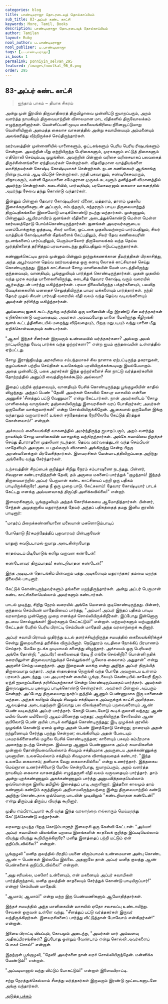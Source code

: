 ```yaml
---
categories: blog
title: பாண்டியராஜா தொடரடைவுத் தொல்காப்பியம்
sub_title: 83-அப்பர் கண்ட காட்சி
keywords: More, Tamil, Books
description: பாண்டியராஜா தொடரடைவுத் தொல்காப்பியம்
author: Tamilan
layout: Ruby
nool_author: ப.பாண்டியராஜா
nool_publiser: ப.பாண்டியராஜா
tags: [ப.பாண்டியராஜா]
is_book: 1
permalink: ponniyin_selvan_295
featured: /images/noolkal_96_6.png
order: 295
---
```



## 83-அப்பர் கண்ட காட்சி

> ஐந்தாம் பாகம் ~ தியாக சிகரம்

அன்று முன் இரவில் திருவாதிரைத் திருவிழாவை முன்னிட்டு ஐயாறப்பரும், அறம் வளர்த்த நாயகியும் திருவையாற்றின் விசாலமான மாட வீதிகளில் திருவோலக்கம் எழுந்தருளினார்கள். வெள்ளிப்பனி மூடிய கைலையங்கிரியை நினைவூட்டுமாறு வெள்ளியினால் அமைத்த கைலாச வாகனத்தில் அன்று சுவாமியையும் அம்மனையும் அலங்கரித்து வீற்றிருக்கச் செய்திருந்தார்கள்.

ஊர்வலத்தின் முன்னணியில் யானைகளும், ஒட்டகங்களும் பெரிய பெரிய ரிஷபங்களும் சென்றன. அவற்றின் மீது ஏற்றியிருந்த பேரிகைகளும், முரசுகளும் எட்டுத் திசைகளும் எதிரொலி செய்யும்படி முழங்கின. அவற்றின் பின்னால் வரிசை வரிசையாகப் பலவகைத் திருச்சின்னங்களை ஏந்தியவர்கள் சென்றார்கள். விதவிதமான வாத்தியங்களை வாசித்தவர்கள் கோஷ்டி கோஷ்டியாகச் சென்றார்கள். நடன கணிகையர் ஆங்காங்கு நின்று நடனம் ஆடி விட்டுச் சென்றார்கள். நந்தி பகவானும், சண்டிகேசுவரரும், விநாயகரும், வள்ளி தேவயானை சமேதரான முருகக் கடவுளும் தனித்தனி விமானத்தில் அமர்ந்து சென்றார்கள். கடைசியில், பார்வதியும், பரமேசுவரனும் கைலாச வாகனத்தில் அமர்ந்து சேவை தந்து கொண்டு வந்தார்கள்.

இன்னும் பின்னால் தேவார கோஷ்டியினர் வீணை, மத்தளம், தாளம் முதலிய இசைக்கருவிகளுடன் அப்பரும், சம்பந்தரும், சுந்தரரும் பாடிய திருவையாற்றுத் திருப்பதிகங்களை இசையோடு பாடிக்கொண்டு நடந்து வந்தார்கள். முன்னாலும், பின்னாலும் ஆயிரமாயிரம் ஜனங்கள் வீதிகளை அடைத்துக்கொண்டு மெள்ள மெள்ள ஊர்வலத்தோடு போய்க்கொண்டிருந்தார்கள். ஜனங்கள் அவரவர்களுடைய மனப்போக்குக்கு ஒத்தபடி, சிலர் யானை, ஒட்டகை முதலியவற்றைப் பார்ப்பதிலும், சிலர் வாத்தியக் கோஷ்டிகளின் கீதங்களைக் கேட்பதிலும், சிலர் தேவ கணிகையரின் நடனங்களைப் பார்ப்பதிலும், பெரும்பாலோர் திருவோலக்கம் வந்த தெய்வ மூர்த்திகளைத் தரிசித்துப் பரவசமடைந்து துதிப்பதிலும் ஈடுபட்டிருந்தார்கள்.

கண்ணுக்கெட்டிய தூரம் முன்னும் பின்னும் நூற்றுக்கணக்கான தீவர்த்திகள் பிரகாசித்து, அந்த அபூர்வமான தெய்வ ஊர்வலத்தை ஒரு கனவு லோகக் காட்சியாகச் செய்து கொண்டிருந்தது. இந்தக் காட்சியைச் சோழ மாளிகையின் மேன் மாடத்திலிருந்து குந்தவையும், வானதியும், பூங்குழலியும் பார்த்துக் கொண்டிருந்தார்கள். முதன் முதலில் வந்த முரசு சுமந்த யானைகளிலிருந்து, கடைசித் தேவார கோஷ்டி வரும் வரையில் ஆர்வத்துடன் பார்த்து மகிழ்ந்தார்கள். பரவச நிலையிலிருந்த பக்தர்களையும், பலவித வேடிக்கைகளில் மனதைச் செலுத்தியிருந்த பாமர மக்களையும் பார்த்தார்கள். நந்தி தேவர் முதல் சிவன் பார்வதி வரையில் வீதி வலம் வந்த தெய்வ வடிவங்களையும் அவர்கள் தரிசித்து மகிழ்ந்தார்கள்.

அவ்வளவு ஜனக் கூட்டத்துக்கு மத்தியில் ஒரு யானையின் மீது இரண்டு சீன வர்த்தகர்கள் ஏறிக்கொண்டு வருவதையும், அவர்கள் அவ்வப்போது யானை மேலிருந்து கீழிறங்கி ஜனக் கூட்டத்தினிடையில் மறைந்து விடுவதையும், பிறகு மறுபடியும் வந்து யானை மீது ஏறிக்கொள்வதையும் கண்டார்கள்.

"ஆகா! இந்தச் சீனர்கள் இருவரும் உண்மையில் வர்த்தகர்களா? அல்லது அயல் நாட்டிலிருந்து வேவு பார்க்க வந்த ஒற்றர்களா?" என்ற ஐயம் குந்தவையின் உள்ளத்தில் ஏற்பட்டது.

சோழ இராஜ்ஜியத்து அரசுரிமை சம்பந்தமாகச் சில நாளாக ஏற்பட்டிருந்த தகராறுகள், குழப்பங்கள் பற்றிய செய்திகள் உலகெங்கும் பரவியிருக்கக்கூடியது இயல்பேயாகும். அதை முன்னிட்டு, பகை அரசர்கள் இந்த ஒற்றர்களைச் சீன நாட்டு வர்த்தகர்களின் தோற்றத்தில் அனுப்பி வைத்திருக்கக்கூடும் அல்லவா?

இதைப் பற்றிக் குந்தவையும், வானதியும் பேசிக் கொண்டிருந்தது பூங்குழலியின் காதில் விழுந்தது. அந்தப் பெண் "தேவி! அவர்கள் கோவில் கோபுர வாசலில் என்னை அணுகிச் 'சீனத்துப் பட்டு வேணுமா?' என்று கேட்டார்கள். நான் அவர்களிடம் 'சோழ மாளிகைக்கு வாருங்கள்; தஞ்சையிலிருந்து இளவரசிகள் வரப் போகிறார்கள்; அவர்கள் ஒருவேளை வாங்குவார்கள்!' என்று சொல்லியிருக்கிறேன். ஆகையால் ஒருவேளை இங்கு வந்தாலும் வருவார்கள்! உங்கள் சந்தேகத்தை நேரிலேயே கேட்டுத் தீர்த்துக் கொள்ளலாம்!" என்றாள்.

அச்சமயம் கைலையங்கிரி வாகனத்தில் அமர்ந்திருந்த ஐயாறப்பரும், அறம் வளர்த்த நாயகியும் சோழ மாளிகையின் வாசலுக்கு வந்திருந்தார்கள். அங்கே சுவாமியை நிறுத்தச் செய்து தீபாராதனை முதலியன நடந்தன. தெய்வ ஊர்வலத்துடன் வந்த செம்பியன் மாதேவியும் அவருடைய புதல்வரும் விமானம் அங்கிருந்து சென்ற பிறகு அரண்மனைக்குள் பிரவேசித்தார்கள். இளவரசிகள் மேன்மாடத்திலிருப்பதை அறிந்து அங்கேயே வந்து சேர்ந்தார்கள்.

உற்சவத்தின் சிறப்பைக் குறித்துச் சிறிது நேரம் சம்பாஷணை நடந்தது. பின்னர், சிவஞான கண்டராதித்தரின் தேவி, தம் அருமை மகனைப் பார்த்துக் "குழந்தாய்! இந்தத் திருவையாற்றில் அப்பர் பெருமான் கண்ட காட்சியைப் பற்றி ஒரு பதிகம் பாடியிருக்கிறாரே! அதை நீ ஒரு முறை பாடு. கேட்கலாம்! தேவார கோஷ்டியார் பாடக் கேட்டது எனக்கு அவ்வளவாகத் திருப்தி அளிக்கவில்லை!" என்றார்.

இளவரசிகளும், பூங்குழலியும் அந்தக் கோரிக்கையை ஆமோதித்தார்கள். பின்னர், சேந்தன் அமுதனாகிய மதுராந்தகத் தேவர் அந்தப் பதிகத்தைத் தமது இனிய குரலில் பாடினார்:

"மாதர்ப் பிறைக்கண்ணியானை மலையான் மகளொடும்பாடிப்

போதொடு நீர்சுமந்தேத்திப் புகுவாரவர் பின்புகுவேன்

யாதுஞ் சுவடுபடாமல் ஐயாறு அடைகின்றபோது

காதல்மடப் பிடியோடுங் களிறு வருவன கண்டேன்!

கண்டேனவர் திருப்பாதம்! கண்டறியாதன கண்டேன்!"

இந்த அடியுடன் தொடங்கிப் பின்வரும் பத்து அடிகளையும் மதுராந்தகர் தம்மை மறந்த நிலையில் பாடினார்.

கேட்டுக் கொண்டிருந்தவர்களும் தங்களை மறந்திருந்தார்கள். அன்று அப்பர் பெருமான் கண்ட காட்சிகளையெல்லாம் அவர்களும் கண்டார்கள்.

பாடல் முடிந்து, சிறிது நேரம் வரையில் அங்கே மௌனம் குடிகொண்டிருந்தது. பின்னர், குந்தவை செம்பியன் மாதேவியைப் பார்த்து, "அம்மா! அப்பர் இந்தப் பதிகம் பாடிய வரலாற்றை முன்னொரு முறை எனக்குச் சொல்லியிருக்கிறீர்கள். இப்போது இன்னொரு தடவை சொல்லுங்கள்! இவர்களும் கேட்கட்டும்!" என்றாள். மற்றவர்களும் வற்புறுத்திக் கேட்டதன் பேரில் பெரிய பிராட்டி செம்பியன் மாதேவி அந்த வரலாற்றைக் கூறினார்.

அப்பர் சுவாமி பிராயம் முதிர்ந்து உடல் தளர்ச்சியுற்றிருந்த சமயத்தில் கைலையங்கிரிக்குச் சென்று இறைவனைத் தரிசிக்க விரும்பினார். நெடுதூரம் வடதிசை நோக்கிப் பிரயாணம் செய்தார். மேலே நடக்க முடியாமல் களைத்து விழுந்தார். அச்சமயம் ஒரு பெரியவர் அங்கே தோன்றி, "அப்பரே! கைலையைத் தேடி நீ எங்கே செல்கிறீர்? பொன்னி நதிக் கரையிலுள்ள திருவையாற்றுக்குச் செல்லுங்கள்! பூலோக கைலாசம் அதுதான்" என்று அருளிச் செய்து மறைந்தார். அது இறைவன் வாக்கு என்று அறிந்த அப்பர் திரும்பித் திருவையாறு வந்தார். அந்த ஸ்தலத்தை நெருங்கி வந்த போதே அவருடைய உள்ளம் பரவசம் அடைந்தது. பல அடியார்கள் கையில் பூங்குடலையும் கெண்டியில் காவேரி நீரும் ஏந்தி ஐயாறப்பனைத் தரிசிப்பதற்காகச் சென்று கொண்டிருப்பதைப் பார்த்தார். அவர்கள் இறைவனுடைய புகழைப் பாடிக்கொண்டு சென்றார்கள். அவர்கள் பின்னால் அப்பரும் சென்றார். அப்போது திருவையாறு நகர்ப்புறத்தில் ஆணும் பெண்ணுமாக இரு யானைகள் வந்தன. அந்தக் களிறும் பிடியும் சிவமும் சக்தியுமாக அப்பருக்குக் காட்சி அளித்தன. ஆலயத்தை அடைவதற்குள் இவ்வாறு பல விலங்குகளையும் பறவைகளையும் ஆண் பெண் வடிவத்தில் அப்பர் பார்த்தார். கோழி பெடையோடு கூடிக் குலாவி வந்தது; ஆண் மயில் பெண் மயிலோடு ஆடிப் பிணைந்து வந்தது; அருகிலிருந்த சோலையில் ஆண் குயிலோடு பெண் குயில் பாடிக் களித்துக் கொண்டிருந்தது; இடி முழக்கக் குரலில் முழங்கிக் கொண்டு ஏனம் ஒன்று அதன் பெண் இனத்தோடு சென்றது; நாரையும் அதன் நற்றுணையும் சேர்ந்து பறந்து சென்றன; பைங்கிளியும் அதன் பேடையும் பசுமரக்கிளைகளில் மழலை பேசிக் கொண்டிருந்தன; காளையும் பசுவும் கம்பீரமாக அசைந்து நடந்து சென்றன. இவ்வாறு ஆணும் பெண்ணுமாக அப்பர் சுவாமிகளின் முன்னால் தோன்றியவையெல்லாம் சிவமும் சக்தியுமாக அவருடைய அகக்கண்ணுக்கு புலனாயின. உலகமெல்லாம் சக்தியும் சிவமுமாக விளங்குவதைக் கண்டார். "இந்த உலகமே கைலாசம்; தனியாக வேறு கைலாசமில்லை" என்று உணர்ந்தார். இத்தகைய மெய்ஞான உணர்ச்சியோடு மேலே சென்றபோது, ஐயாறப்பரும், அறம் வளர்த்த நாயகியும் கைலாச வாகனத்தில் எழுந்தருளி வீதி வலம் வருவதையும் பார்த்தார். தாம் அன்று புறக்கண்ணாலும் அகக்கண்ணாலும் பார்த்து அனுபவித்ததையெல்லாம் ஒவ்வொன்றாக இனிய தமிழில் இசைத்துப் பாடி அருளினார். இத்தனை காலமும் தாம் கண்ணால் கண்டும் கருத்தினால் அறியாமலிருந்தவற்றை இன்று திருவையாற்றில் கண்டு
அறிந்து கொண்டதாக ஒவ்வொரு பாடலின் முடிவிலும் "கண்டறியாதன கண்டேன்!" என்று திரும்பத் திரும்ப வியந்து கூறினார்.

முதிய எம்பிராட்டியார் கூறி வந்த இந்த வரலாற்றை எல்லாரும் மெய்மறந்து கேட்டுக்கொண்டு வந்தார்கள்.

வரலாறு முடிந்த பிறகு கொடும்பாளூர் இளவரசி ஒரு கேள்வி கேட்டாள்: "அம்மா! அப்பர் சுவாமிகள் விலங்கின பறவை இனங்களின் காதலைக் குறித்து இப்படியெல்லாம் வியந்து வியந்து கூறியிருக்கிறாரே? மனித இனத்தைப் பற்றி மட்டும் ஏன் குறிப்பிடவில்லை?" என்றாள்.

பூங்குழலி "மனித குலத்தில் பிரதிப் பயனை விரும்பாமல் உண்மையான அன்பு கொண்ட ஆண் ~ பெண்கள் இல்லவே இல்லை. அதனாலே தான் அப்பர் மனித குலத்து ஆண் பெண்களைக் குறிப்பிடவில்லை!" என்றாள்.

"அது சரியல்ல, மகளே! உன்னையும், என் மகனையும் அப்பர் சுவாமிகள் பார்த்திருந்தால், மனித குலத்தின் காதலையும் சேர்த்துக் கொண்டு பாடியிருப்பார்!" என்றார் செம்பியன் மாதேவி.

"ஆமாம்; ஆமாம்!" என்று மற்ற இரு பெண்மணிகளும் ஆமோதித்தார்கள்.

இந்தச் சமயத்தில் அந்த மாளிகையின் வாசலில் ஏதோ சலசலப்பு உண்டாயிற்று. சேவகன் ஒருவன் உள்ளே வந்து, "சீனத்துப் பட்டு வர்த்தகர்கள் இருவர் வந்திருக்கிறார்கள். இளவரசிகளைப் பார்த்து விட்டுத்தான் போவோம் என்கிறார்கள்!" என்றான்.

இளைய பிராட்டி வியப்பும், கோபமும் அடைந்து, "அவர்கள் யார் அவ்வளவு அதிகப்பிரசங்கிகள்? இப்போது ஒன்றும் வேண்டாம் என்று சொல்லி அவர்களைப் போகச் சொல்!" என்றாள்.

இதற்குள் பூங்குழலி, "தேவி! அவர்களை நான் வரச் சொல்லியிருந்தேன். மன்னிக்க வேண்டும்!" என்றாள்.

"அப்படியானால் வந்து விட்டுப் போகட்டும்!" என்றாள் இளையபிராட்டி.

சற்று நேரத்துக்கெல்லாம் சீனத்து வர்த்தகர்கள் இருவரும் இரண்டு மூட்டைகளுடனே அங்கு வந்தார்கள்.

[அடுத்த பக்கம்](ponniyin_selvan_296)